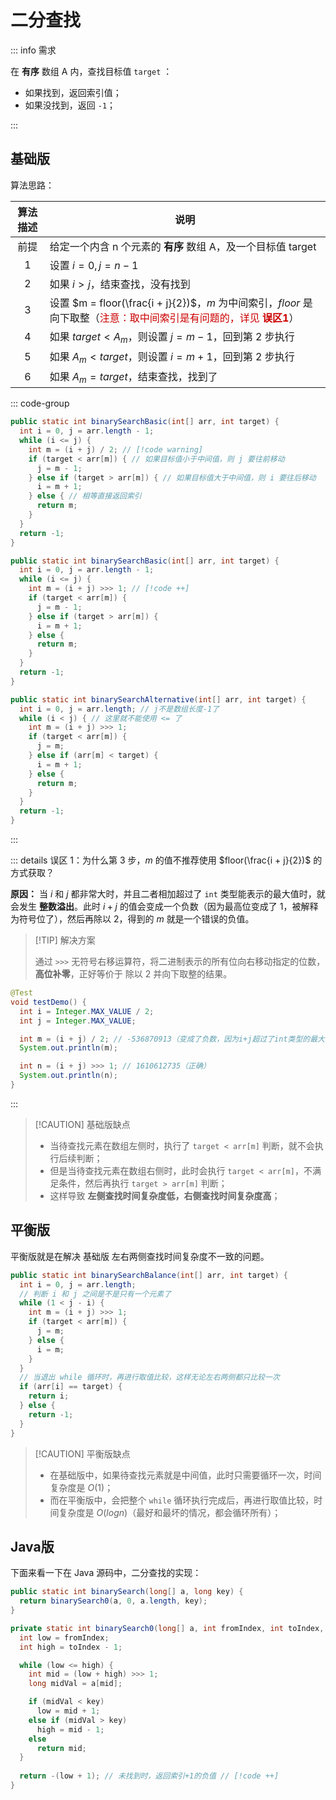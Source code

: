 # 二分查找

::: info 需求

在 **有序** 数组 A 内，查找目标值 `target` ：

- 如果找到，返回索引值；
- 如果没找到，返回 `-1`；

:::



## 基础版

算法思路：

| 算法描述 | 说明                                                         |
| :------: | ------------------------------------------------------------ |
|   前提   | 给定一个内含 n 个元素的 **有序** 数组 A，及一个目标值 target |
|    1     | 设置 $i = 0, j = n - 1$                                      |
|    2     | 如果 $i > j$，结束查找，没有找到                             |
|    3     | 设置 $m = floor(\frac{i + j}{2})$，$m$ 为中间索引，$floor$ 是向下取整（<span style="color:#CC0000;">注意：取中间索引是有问题的，详见 **误区1**</span>） |
|    4     | 如果 $target < A_m$，则设置 $j = m - 1$，回到第 2 步执行     |
|    5     | 如果 $A_m < target$，则设置 $i = m + 1$，回到第 2 步执行     |
|    6     | 如果 $A_m = target$，结束查找，找到了                        |

::: code-group

```java {6,8} [版本一]
public static int binarySearchBasic(int[] arr, int target) {
  int i = 0, j = arr.length - 1;
  while (i <= j) {
    int m = (i + j) / 2; // [!code warning]
    if (target < arr[m]) { // 如果目标值小于中间值，则 j 要往前移动
      j = m - 1;
    } else if (target > arr[m]) { // 如果目标值大于中间值，则 i 要往后移动
      i = m + 1;
    } else { // 相等直接返回索引
      return m;
    }
  }
  return -1;
}
```

```java [版本二（重点）]
public static int binarySearchBasic(int[] arr, int target) {
  int i = 0, j = arr.length - 1;
  while (i <= j) {
    int m = (i + j) >>> 1; // [!code ++]
    if (target < arr[m]) {
      j = m - 1;
    } else if (target > arr[m]) {
      i = m + 1;
    } else {
      return m;
    }
  }
  return -1;
}
```

```java {2,3,6} [版本三]
public static int binarySearchAlternative(int[] arr, int target) {
  int i = 0, j = arr.length; // j不是数组长度-1了
  while (i < j) { // 这里就不能使用 <= 了
    int m = (i + j) >>> 1;
    if (target < arr[m]) {
      j = m;
    } else if (arr[m] < target) {
      i = m + 1;
    } else {
      return m;
    }
  }
  return -1;
}
```

:::

::: details 误区 1：为什么第 3 步，$m$ 的值不推荐使用 $floor(\frac{i + j}{2})$ 的方式获取？

**原因：** 当 $i$ 和 $j$ 都非常大时，并且二者相加超过了 `int` 类型能表示的最大值时，就会发生 **整数溢出**。此时 $i + j$ 的值会变成一个负数（因为最高位变成了 1，被解释为符号位了），然后再除以 2，得到的 $m$ 就是一个错误的负值。

> [!TIP]  解决方案
>
> 通过 `>>>` 无符号右移运算符，将二进制表示的所有位向右移动指定的位数，**高位补零**，正好等价于 除以 2 并向下取整的结果。

```java
@Test
void testDemo() {
  int i = Integer.MAX_VALUE / 2;
  int j = Integer.MAX_VALUE;

  int m = (i + j) / 2; // -536870913（变成了负数，因为i+j超过了int类型的最大值）
  System.out.println(m);

  int n = (i + j) >>> 1; // 1610612735（正确）
  System.out.println(n);
}
```

:::

> [!CAUTION] 基础版缺点
>
> - 当待查找元素在数组左侧时，执行了 `target < arr[m]` 判断，就不会执行后续判断；
> - 但是当待查找元素在数组右侧时，此时会执行 `target < arr[m]`，不满足条件，然后再执行 `target > arr[m]` 判断；
> - 这样导致 **左侧查找时间复杂度低，右侧查找时间复杂度高**；



## 平衡版

平衡版就是在解决 基础版 左右两侧查找时间复杂度不一致的问题。

```java {4,9}
public static int binarySearchBalance(int[] arr, int target) {
  int i = 0, j = arr.length;
  // 判断 i 和 j 之间是不是只有一个元素了
  while (1 < j - i) {
    int m = (i + j) >>> 1;
    if (target < arr[m]) {
      j = m;
    } else {
      i = m;
    }
  }
  // 当退出 while 循环时，再进行取值比较，这样无论左右两侧都只比较一次
  if (arr[i] == target) { 
    return i;
  } else {
    return -1;
  }
}
```

> [!CAUTION] 平衡版缺点
>
> - 在基础版中，如果待查找元素就是中间值，此时只需要循环一次，时间复杂度是 $O(1)$；
> - 而在平衡版中，会把整个 `while` 循环执行完成后，再进行取值比较，时间复杂度是 $O(logn)$（最好和最坏的情况，都会循环所有）；



## Java版

下面来看一下在 Java 源码中，二分查找的实现：

```java
public static int binarySearch(long[] a, long key) {
  return binarySearch0(a, 0, a.length, key);
}

private static int binarySearch0(long[] a, int fromIndex, int toIndex, long key) {
  int low = fromIndex;
  int high = toIndex - 1;

  while (low <= high) {
    int mid = (low + high) >>> 1;
    long midVal = a[mid];

    if (midVal < key)
      low = mid + 1;
    else if (midVal > key)
      high = mid - 1;
    else
      return mid;
  }
  
  return -(low + 1); // 未找到时，返回索引+1的负值 // [!code ++]
}
```































